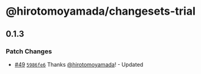 # @hirotomoyamada/changesets-trial

## 0.1.3

### Patch Changes

- [#49](https://github.com/hirotomoyamada/changesets-trial/pull/49) [`5986fe6`](https://github.com/hirotomoyamada/changesets-trial/commit/5986fe6b3a92de8c143f112e13203363f59a6cba) Thanks [@hirotomoyamada](https://github.com/hirotomoyamada)! - Updated
